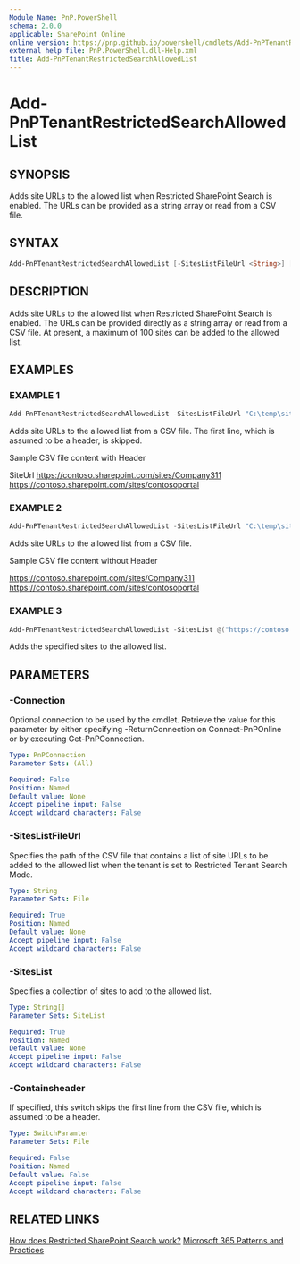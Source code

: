 ```yaml
---
Module Name: PnP.PowerShell
schema: 2.0.0
applicable: SharePoint Online
online version: https://pnp.github.io/powershell/cmdlets/Add-PnPTenantRestrictedSearchAllowedList.html
external help file: PnP.PowerShell.dll-Help.xml
title: Add-PnPTenantRestrictedSearchAllowedList
---
```

  
# Add-PnPTenantRestrictedSearchAllowedList

## SYNOPSIS
Adds site URLs to the allowed list when Restricted SharePoint Search is enabled. The URLs can be provided as a string array or read from a CSV file.

## SYNTAX

```powershell
Add-PnPTenantRestrictedSearchAllowedList [-SitesListFileUrl <String>] [-SitesList <String[]>] [-ContainsHeaders <SwitchParameter>] [-Connection <PnPConnection>] 
```

## DESCRIPTION

Adds site URLs to the allowed list when Restricted SharePoint Search is enabled. The URLs can be provided directly as a string array or read from a CSV file. At present, a maximum of 100 sites can be added to the allowed list.

## EXAMPLES

### EXAMPLE 1
```powershell
Add-PnPTenantRestrictedSearchAllowedList -SitesListFileUrl "C:\temp\sitelist.csv" -ContainsHeader
```

Adds site URLs to the allowed list from a CSV file. The first line, which is assumed to be a header, is skipped.

Sample CSV file content with Header

SiteUrl
https://contoso.sharepoint.com/sites/Company311
https://contoso.sharepoint.com/sites/contosoportal

### EXAMPLE 2
```powershell
Add-PnPTenantRestrictedSearchAllowedList -SitesListFileUrl "C:\temp\sitelist.csv" 
```

Adds site URLs to the allowed list from a CSV file.

Sample CSV file content without Header

https://contoso.sharepoint.com/sites/Company311
https://contoso.sharepoint.com/sites/contosoportal

### EXAMPLE 3
```powershell
Add-PnPTenantRestrictedSearchAllowedList -SitesList @("https://contoso.sharepoint.com/sites/Company311","https://contoso.sharepoint.com/sites/contosoportal")
```

Adds the specified sites to the allowed list.

## PARAMETERS

### -Connection
Optional connection to be used by the cmdlet. Retrieve the value for this parameter by either specifying -ReturnConnection on Connect-PnPOnline or by executing Get-PnPConnection.

```yaml
Type: PnPConnection
Parameter Sets: (All)

Required: False
Position: Named
Default value: None
Accept pipeline input: False
Accept wildcard characters: False
```

### -SitesListFileUrl
Specifies the path of the CSV file that contains a list of site URLs to be added to the allowed list when the tenant is set to Restricted Tenant Search Mode.

```yaml
Type: String
Parameter Sets: File

Required: True
Position: Named
Default value: None
Accept pipeline input: False
Accept wildcard characters: False
```

### -SitesList
Specifies a collection of sites to add to the allowed list.

```yaml
Type: String[]
Parameter Sets: SiteList

Required: True
Position: Named
Default value: None
Accept pipeline input: False
Accept wildcard characters: False
```

### -Containsheader

If specified, this switch skips the first line from the CSV file, which is assumed to be a header.

```yaml
Type: SwitchParamter
Parameter Sets: File

Required: False
Position: Named
Default value: False
Accept pipeline input: False
Accept wildcard characters: False
```

## RELATED LINKS

[How does Restricted SharePoint Search work?](https://learn.microsoft.com/sharepoint/restricted-sharepoint-search)
[Microsoft 365 Patterns and Practices](https://aka.ms/m365pnp)
